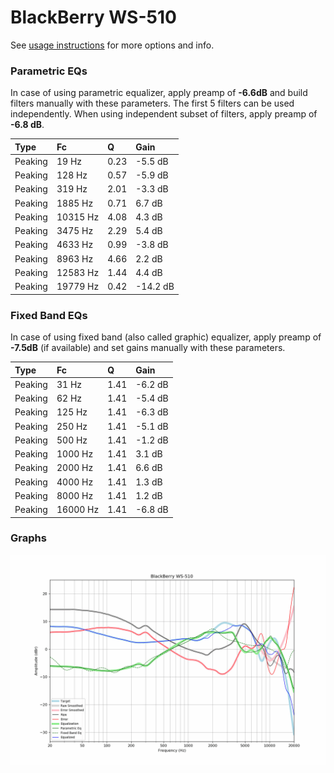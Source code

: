 # BlackBerry WS-510
See [usage instructions](https://github.com/jaakkopasanen/AutoEq#usage) for more options and info.

### Parametric EQs
In case of using parametric equalizer, apply preamp of **-6.6dB** and build filters manually
with these parameters. The first 5 filters can be used independently.
When using independent subset of filters, apply preamp of **-6.8 dB**.

| Type    | Fc       |    Q | Gain     |
|:--------|:---------|:-----|:---------|
| Peaking | 19 Hz    | 0.23 | -5.5 dB  |
| Peaking | 128 Hz   | 0.57 | -5.9 dB  |
| Peaking | 319 Hz   | 2.01 | -3.3 dB  |
| Peaking | 1885 Hz  | 0.71 | 6.7 dB   |
| Peaking | 10315 Hz | 4.08 | 4.3 dB   |
| Peaking | 3475 Hz  | 2.29 | 5.4 dB   |
| Peaking | 4633 Hz  | 0.99 | -3.8 dB  |
| Peaking | 8963 Hz  | 4.66 | 2.2 dB   |
| Peaking | 12583 Hz | 1.44 | 4.4 dB   |
| Peaking | 19779 Hz | 0.42 | -14.2 dB |

### Fixed Band EQs
In case of using fixed band (also called graphic) equalizer, apply preamp of **-7.5dB**
(if available) and set gains manually with these parameters.

| Type    | Fc       |    Q | Gain    |
|:--------|:---------|:-----|:--------|
| Peaking | 31 Hz    | 1.41 | -6.2 dB |
| Peaking | 62 Hz    | 1.41 | -5.4 dB |
| Peaking | 125 Hz   | 1.41 | -6.3 dB |
| Peaking | 250 Hz   | 1.41 | -5.1 dB |
| Peaking | 500 Hz   | 1.41 | -1.2 dB |
| Peaking | 1000 Hz  | 1.41 | 3.1 dB  |
| Peaking | 2000 Hz  | 1.41 | 6.6 dB  |
| Peaking | 4000 Hz  | 1.41 | 1.3 dB  |
| Peaking | 8000 Hz  | 1.41 | 1.2 dB  |
| Peaking | 16000 Hz | 1.41 | -6.8 dB |

### Graphs
![](./BlackBerry%20WS-510.png)